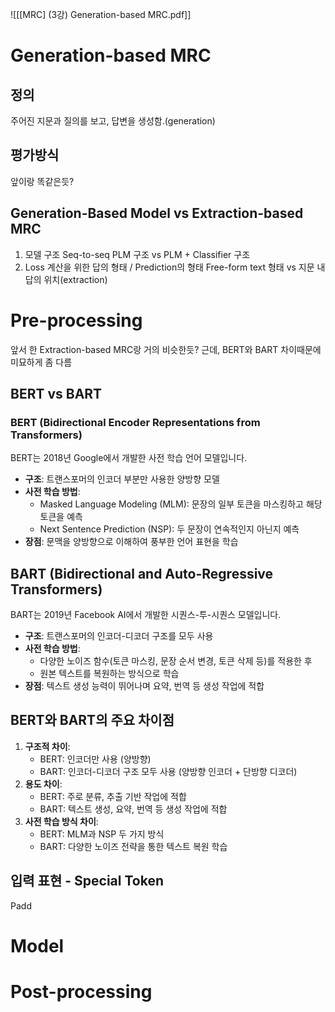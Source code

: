 ![[[MRC] (3강) Generation-based MRC.pdf]]

# Generation-based MRC 
## 정의
주어진 지문과 질의를 보고, 답변을 생성함.(generation)

## 평가방식
앞이랑 똑같은듯?
## Generation-Based Model vs Extraction-based MRC
1) 모델 구조
   Seq-to-seq PLM 구조 vs PLM + Classifier 구조
2) Loss 계산을 위한 답의 형태 / Prediction의 형태
   Free-form text 형태 vs 지문 내 답의 위치(extraction)
# Pre-processing 
앞서 한 Extraction-based MRC랑 거의 비슷한듯? 근데, BERT와 BART 차이때문에 미묘하게 좀 다름

## BERT vs BART
### BERT (Bidirectional Encoder Representations from Transformers)

BERT는 2018년 Google에서 개발한 사전 학습 언어 모델입니다.

- **구조**: 트랜스포머의 인코더 부분만 사용한 양방향 모델
- **사전 학습 방법**:
    - Masked Language Modeling (MLM): 문장의 일부 토큰을 마스킹하고 해당 토큰을 예측
    - Next Sentence Prediction (NSP): 두 문장이 연속적인지 아닌지 예측
- **장점**: 문맥을 양방향으로 이해하여 풍부한 언어 표현을 학습

## BART (Bidirectional and Auto-Regressive Transformers)

BART는 2019년 Facebook AI에서 개발한 시퀀스-투-시퀀스 모델입니다.

- **구조**: 트랜스포머의 인코더-디코더 구조를 모두 사용
- **사전 학습 방법**:
    - 다양한 노이즈 함수(토큰 마스킹, 문장 순서 변경, 토큰 삭제 등)를 적용한 후
    - 원본 텍스트를 복원하는 방식으로 학습
- **장점**: 텍스트 생성 능력이 뛰어나며 요약, 번역 등 생성 작업에 적합

## BERT와 BART의 주요 차이점

1. **구조적 차이**:
    - BERT: 인코더만 사용 (양방향)
    - BART: 인코더-디코더 구조 모두 사용 (양방향 인코더 + 단방향 디코더)
2. **용도 차이**:
    - BERT: 주로 분류, 추출 기반 작업에 적합
    - BART: 텍스트 생성, 요약, 번역 등 생성 작업에 적합
3. **사전 학습 방식 차이**:
    - BERT: MLM과 NSP 두 가지 방식
    - BART: 다양한 노이즈 전략을 통한 텍스트 복원 학습

## 입력 표현 - Special Token
Padd

# Model 
# Post-processing